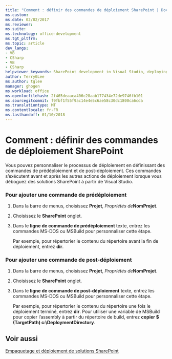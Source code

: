 ```yaml
---
title: "Comment : définir des commandes de déploiement SharePoint | Documents Microsoft"
ms.custom: 
ms.date: 02/02/2017
ms.reviewer: 
ms.suite: 
ms.technology: office-development
ms.tgt_pltfrm: 
ms.topic: article
dev_langs:
- VB
- CSharp
- VB
- CSharp
helpviewer_keywords: SharePoint development in Visual Studio, deploying
author: TerryGLee
ms.author: tglee
manager: ghogen
ms.workload: office
ms.openlocfilehash: 2f465deaaca406c28aab177434e72de9746fb101
ms.sourcegitcommit: f9fbf1f55f9ac14e4e5c6ae58c30dc1800ca6cda
ms.translationtype: MT
ms.contentlocale: fr-FR
ms.lasthandoff: 01/10/2018
---
```

# <a name="how-to-set-sharepoint-deployment-commands"></a>Comment : définir des commandes de déploiement SharePoint
  Vous pouvez personnaliser le processus de déploiement en définissant des commandes de prédéploiement et de post-déploiement. Ces commandes s’exécutent avant et après les autres actions de déploiement lorsque vous déboguez des solutions SharePoint à partir de Visual Studio.  
  
### <a name="to-add-a-pre-deployment-command"></a>Pour ajouter une commande de prédéploiement  
  
1.  Dans la barre de menus, choisissez **Projet**, *Propriétés de***NomProjet**.  
  
2.  Choisissez le **SharePoint** onglet.  
  
3.  Dans le **ligne de commande de prédéploiement** texte, entrez les commandes MS-DOS ou MSBuild pour personnaliser cette étape.  
  
     Par exemple, pour répertorier le contenu du répertoire avant la fin de déploiement, entrez **dir**.  
  
### <a name="to-add-a-post-deployment-command"></a>Pour ajouter une commande de post-déploiement  
  
1.  Dans la barre de menus, choisissez **Projet**, *Propriétés de***NomProjet**.  
  
2.  Choisissez le **SharePoint** onglet.  
  
3.  Dans le **ligne de commande de post-déploiement** texte, entrez les commandes MS-DOS ou MSBuild pour personnaliser cette étape.  
  
     Par exemple, pour répertorier le contenu du répertoire une fois le déploiement terminé, entrez **dir**. Pour utiliser une variable de MSBuild pour copier l’assembly à partir du répertoire de build, entrez **copier $ (TargetPath) c:\DeploymentDirectory**.  
  
## <a name="see-also"></a>Voir aussi  
 [Empaquetage et déploiement de solutions SharePoint](../sharepoint/packaging-and-deploying-sharepoint-solutions.md)  
  
  